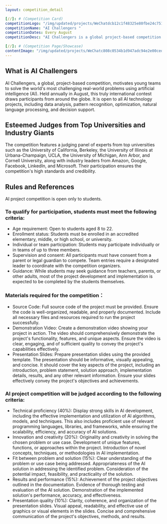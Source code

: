 ```yaml
---
layout: competition_detail

[//]: # (Competition Card)
competitionLogo: "/img/updated/projects/WeChatdcb12c1f48325e80fbe24c7513e0be3b.png"
competitionName: "AI Challengers "
competitionDates: Every August
competitionDesc: "AI Challengers is a global project-based competition that aims to encourage teams of young people to use artificial intelligence (AI) to solve the world's toughest practical problems."

[//]: # (Competition Page/Showcase)
contentImage: "/img/updated/projects/WeChatc808c0534b1d947adc94e2e00ceda08c.png"
---
```


## What is AI Challengers

AI Challengers, a global, project-based competition, motivates young teams to solve the world's most challenging real-world problems using artificial intelligence (AI). Held annually in August, this truly international contest draws participants from around the globe. It is open to all AI technology projects, including data analysis, pattern recognition, optimization, natural language processing, and decision support.


## Esteemed Judges from Top Universities and Industry Giants

The competition features a judging panel of experts from top universities such as the University of California, Berkeley, the University of Illinois at Urbana-Champaign, UCLA, the University of Michigan, Ann Arbor, and Cornell University, along with industry leaders from Amazon, Google, Facebook, LinkedIn, and Microsoft. Their participation ensures the competition's high standards and credibility.

## Rules and References

AI project competition is open only to students. 

### To qualify for participation, students must meet the following criteria:

+ Age requirement: Open to students aged 8 to 22.
+ Enrollment status: Students must be enrolled in an accredited elementary, middle, or high school, or university.
+ Individual or team participation: Students may participate individually or in teams of up to three members.
+ Supervision and consent: All participants must have consent from a parent or legal guardian to compete. Team entries require a designated leader to coordinate with the competition organizers.
+ Guidance: While students may seek guidance from teachers, parents, or other adults, most of the project development and implementation is expected to be completed by the students themselves.

### Materials required for the competition：

+ Source Code: Full source code of the project must be provided. Ensure the code is well-organized, readable, and properly documented. Include all necessary files and resources required to run the project successfully.
+ Demonstration Video: Create a demonstration video showing your project in action. The video should comprehensively demonstrate the project's functionality, features, and unique aspects. Ensure the video is clear, engaging, and of sufficient quality to convey the project's capabilities effectively.
+ Presentation Slides: Prepare presentation slides using the provided template. The presentation should be informative, visually appealing, and concise. It should cover the key aspects of the project, including an introduction, problem statement, solution approach, implementation details, results, and any other relevant information. Ensure your slides effectively convey the project's objectives and achievements.

### AI project competition will be judged according to the following criteria:

+ Technical proficiency (40%): Display strong skills in AI development, including the effective implementation and utilization of AI algorithms, models, and techniques. This also includes proficient use of relevant programming languages, libraries, and frameworks, while ensuring the scalability, efficiency, and accuracy of AI solutions.
+ Innovation and creativity (20%): Originality and creativity in solving the chosen problem or use case. Development of unique features, functions, or approaches within the project. Introduction of novel concepts, techniques, or methodologies in AI implementation.
+ Fit between problem and solution (15%): Clear understanding of the problem or use case being addressed. Appropriateness of the AI solution in addressing the identified problem. Consideration of the potential impact, feasibility, and practicality of the solution.
+ Results and performance (15%): Achievement of the project objectives outlined in the documentation. Evidence of thorough testing and evaluation of the AI solution. Demonstration of the implemented solution's performance, accuracy, and effectiveness.
+ Presentation quality (10%): Clarity, coherence, and organization of the presentation slides. Visual appeal, readability, and effective use of graphics or visual elements in the slides. Concise and comprehensive communication of the project's objectives, methods, and results.

